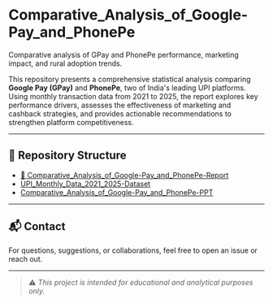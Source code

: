 # Comparative_Analysis_of_Google-Pay_and_PhonePe
Comparative analysis of GPay and PhonePe performance, marketing impact, and rural adoption trends.

This repository presents a comprehensive statistical analysis comparing **Google Pay (GPay)** and **PhonePe**, two of India's leading UPI platforms. Using monthly transaction data from 2021 to 2025, the report explores key performance drivers, assesses the effectiveness of marketing and cashback strategies, and provides actionable recommendations to strengthen platform competitiveness.

---

## 📂 Repository Structure

- [📄 Comparative_Analysis_of_Google-Pay_and_PhonePe-Report](https://github.com/SaurabhGirpunje/Comparative_Analysis_of_Google-Pay_and_PhonePe/blob/main/Comparative_Analysis_of_Google-Pay_and_PhonePe-Report.pdf)
- [UPI_Monthly_Data_2021_2025-Dataset](https://github.com/SaurabhGirpunje/Comparative_Analysis_of_Google-Pay_and_PhonePe/blob/main/UPI_Monthly_Data_2021_2025-Dataset.xlsx)
- [Comparative_Analysis_of_Google-Pay_and_PhonePe-PPT](https://github.com/SaurabhGirpunje/Comparative_Analysis_of_Google-Pay_and_PhonePe/blob/main/Comparative_Analysis_of_Google-Pay_and_PhonePe-PPT.pdf)
---

## 📬 Contact

For questions, suggestions, or collaborations, feel free to open an issue or reach out.

---

> ⚠️ *This project is intended for educational and analytical purposes only.*
